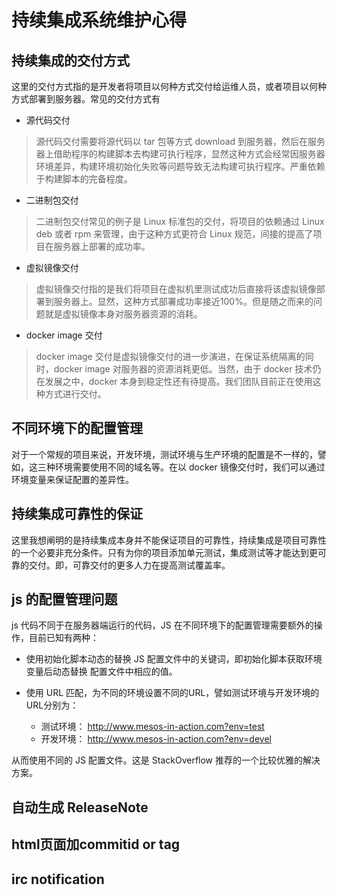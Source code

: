 # 持续集成系统维护心得

## 持续集成的交付方式

这里的交付方式指的是开发者将项目以何种方式交付给运维人员，或者项目以何种方式部署到服务器。常见的交付方式有

* 源代码交付
> 源代码交付需要将源代码以 tar 包等方式 download 到服务器，然后在服务器上借助程序的构建脚本去构建可执行程序，显然这种方式会经常因服务器环境差异，构建环境初始化失败等问题导致无法构建可执行程序。严重依赖于构建脚本的完备程度。
* 二进制包交付
> 二进制包交付常见的例子是 Linux 标准包的交付，将项目的依赖通过 Linux deb 或者 rpm 来管理，由于这种方式更符合 Linux 规范，间接的提高了项目在服务器上部署的成功率。
* 虚拟镜像交付
> 虚拟镜像交付指的是我们将项目在虚拟机里测试成功后直接将该虚拟镜像部署到服务器上。显然，这种方式部署成功率接近100%。但是随之而来的问题就是虚拟镜像本身对服务器资源的消耗。
* docker image 交付
> docker image 交付是虚拟镜像交付的进一步演进，在保证系统隔离的同时，docker image 对服务器的资源消耗更低。当然，由于 docker 技术仍在发展之中，docker 本身到稳定性还有待提高。我们团队目前正在使用这种方式进行交付。

## 不同环境下的配置管理

对于一个常规的项目来说，开发环境，测试环境与生产环境的配置是不一样的，譬如，这三种环境需要使用不同的域名等。在以 docker 镜像交付时，我们可以通过环境变量来保证配置的差异性。

## 持续集成可靠性的保证

这里我想阐明的是持续集成本身并不能保证项目的可靠性，持续集成是项目可靠性的一个必要非充分条件。只有为你的项目添加单元测试，集成测试等才能达到更可靠的交付。即，可靠交付的更多人力在提高测试覆盖率。

## js 的配置管理问题

js 代码不同于在服务器端运行的代码，JS 在不同环境下的配置管理需要额外的操作，目前已知有两种：

* 使用初始化脚本动态的替换 JS 配置文件中的关键词，即初始化脚本获取环境变量后动态替换 配置文件中相应的值。
* 使用 URL 匹配，为不同的环境设置不同的URL，譬如测试环境与开发环境的URL分别为：
 
  * 测试环境： http://www.mesos-in-action.com?env=test
  * 开发环境： http://www.mesos-in-action.com?env=devel

从而使用不同的 JS 配置文件。这是 StackOverflow 推荐的一个比较优雅的解决方案。

## 自动生成 ReleaseNote


## html页面加commitid or tag

## irc notification